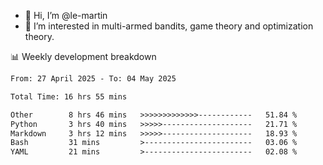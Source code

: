 - 👋 Hi, I’m @le-martin
- 👀 I’m interested in multi-armed bandits, game theory and optimization theory.
<!---- 💞️ I’m looking to collaborate on ...
- 📫 How to reach me ...-->

<!---
Tutorial for using WakaTime stats in GitHub profile: https://github.com/athul/waka-readme
-->

📊 Weekly development breakdown
<!--START_SECTION:waka-->

```txt
From: 27 April 2025 - To: 04 May 2025

Total Time: 16 hrs 55 mins

Other        8 hrs 46 mins   >>>>>>>>>>>>>------------   51.84 %
Python       3 hrs 40 mins   >>>>>--------------------   21.71 %
Markdown     3 hrs 12 mins   >>>>>--------------------   18.93 %
Bash         31 mins         >------------------------   03.06 %
YAML         21 mins         >------------------------   02.08 %
```

<!--END_SECTION:waka-->

<!---
le-martin/le-martin is a ✨ special ✨ repository because its `README.md` (this file) appears on your GitHub profile.
You can click the Preview link to take a look at your changes.
--->
